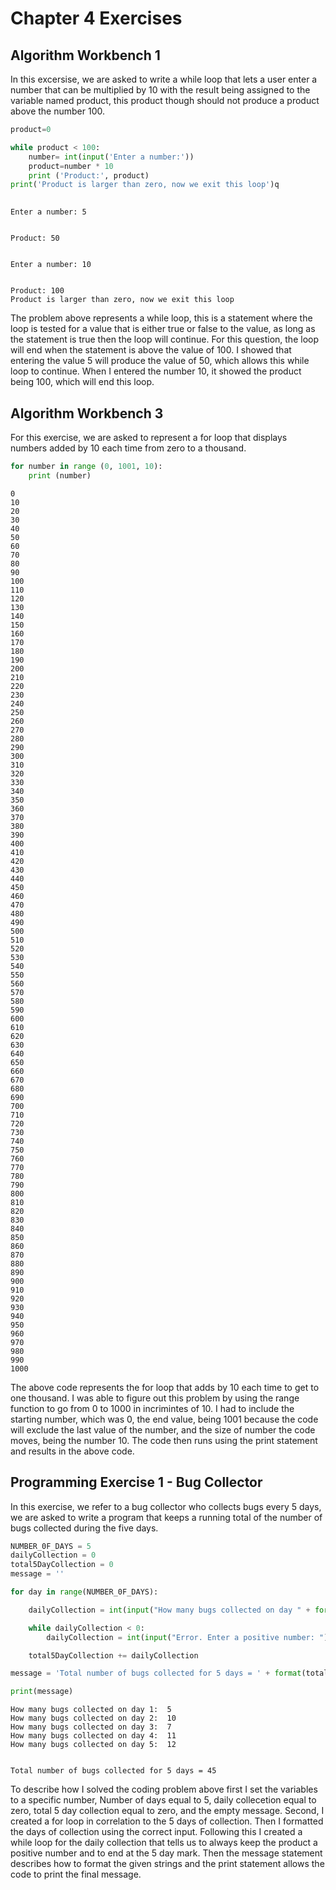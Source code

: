 # Chapter 4 Exercises

## Algorithm Workbench 1 
In this excersise, we are asked to write a while loop that lets a user enter a number that can be multiplied by 10 with the result being assigned to the variable named product, this product though should not produce a product above the number 100. 


```python
product=0

while product < 100:
    number= int(input('Enter a number:'))
    product=number * 10
    print ('Product:', product)
print('Product is larger than zero, now we exit this loop')q
                

```

    Enter a number: 5


    Product: 50


    Enter a number: 10


    Product: 100
    Product is larger than zero, now we exit this loop


The problem above represents a while loop, this is a statement where the loop is tested for a value that is either true or false to the value, as long as the statement is true then the loop will continue. For this question, the loop will end when the statement is above the value of 100. I showed that entering the value 5 will produce the value of 50, which allows this while loop to continue. When I entered the number 10, it showed the product being 100, which will end this loop.

## Algorithm Workbench 3
For this exercise, we are asked to represent a for loop that displays numbers added by 10 each time from zero to a thousand. 


```python
for number in range (0, 1001, 10):
    print (number)

```

    0
    10
    20
    30
    40
    50
    60
    70
    80
    90
    100
    110
    120
    130
    140
    150
    160
    170
    180
    190
    200
    210
    220
    230
    240
    250
    260
    270
    280
    290
    300
    310
    320
    330
    340
    350
    360
    370
    380
    390
    400
    410
    420
    430
    440
    450
    460
    470
    480
    490
    500
    510
    520
    530
    540
    550
    560
    570
    580
    590
    600
    610
    620
    630
    640
    650
    660
    670
    680
    690
    700
    710
    720
    730
    740
    750
    760
    770
    780
    790
    800
    810
    820
    830
    840
    850
    860
    870
    880
    890
    900
    910
    920
    930
    940
    950
    960
    970
    980
    990
    1000


The above code represents the for loop that adds by 10 each time to get to one thousand. I was able to figure out this problem by using the range function to go from 0 to 1000 in incrimintes of 10. I had to include the starting number, which was 0, the end value, being 1001 because the code will exclude the last value of the number, and the size of number the code moves, being the number 10. The code then runs using the print statement and results in the above code.

## Programming Exercise 1 - Bug Collector 
In this exercise, we refer to a bug collector who collects bugs every 5 days, we are asked to write a program that keeps a running total of the number of bugs collected during the five days.


```python
NUMBER_0F_DAYS = 5
dailyCollection = 0
total5DayCollection = 0
message = ''

for day in range(NUMBER_0F_DAYS):

    dailyCollection = int(input("How many bugs collected on day " + format(day + 1) + ': '))

    while dailyCollection < 0:
        dailyCollection = int(input("Error. Enter a positive number: "))

    total5DayCollection += dailyCollection

message = 'Total number of bugs collected for 5 days = ' + format(total5DayCollection);

print(message)
```

    How many bugs collected on day 1:  5
    How many bugs collected on day 2:  10
    How many bugs collected on day 3:  7
    How many bugs collected on day 4:  11
    How many bugs collected on day 5:  12


    Total number of bugs collected for 5 days = 45


To describe how I solved the coding problem above first I set the variables to a specific number, Number of days equal to 5, daily collecetion equal to zero, total 5 day collection equal to zero, and the empty message. Second, I created a for loop in correlation to the 5 days of collection. Then I formatted the days of collection using the correct input. Following this I created a while loop for the daily collection that tells us to always keep the product a positive number and to end at the 5 day mark. Then the message statement describes how to format the given strings and the print statement allows the code to print the final message. 
